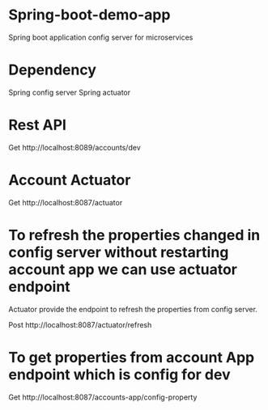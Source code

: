 # Spring-boot-demo-app
Spring boot application config server for microservices

# Dependency 
Spring config server
Spring actuator

# Rest API
Get http://localhost:8089/accounts/dev

# Account Actuator
Get http://localhost:8087/actuator

# To refresh the properties changed in config server without restarting account app we can use actuator endpoint

Actuator provide the endpoint to refresh the properties from config server.

Post http://localhost:8087/actuator/refresh


# To get properties from account App endpoint which is config for dev

Get http://localhost:8087/accounts-app/config-property


